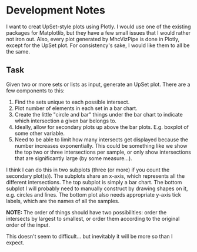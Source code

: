# Development Notes

I want to creat UpSet-style plots using Plotly. I would use one of the existing packages for Matplotlib, but 
they have a few small issues that I would rather not iron out. Also, every plot generated by MhcVizPipe is done 
in Plotly, except for the UpSet plot. For consistency's sake, I would like them to all be the same.

## Task

Given two or more sets or lists as input, generate an UpSet plot. There are a few components to this:

1. Find the sets unique to each possible intersect.
2. Plot number of elements in each set in a bar chart.
3. Create the little "circle and bar" things under the bar chart to indicate which intersection a given bar belongs to.
4. Ideally, allow for secondary plots up above the bar plots. E.g. boxplot of some other variable.
5. Need to be able to limit how many intersects get displayed because the number increases exponentially. This could 
be something like we show the top two or three intersections per sample, or only show intersections that are
   significantly large (by some measure...).

I think I can do this in two subplots (three (or more) if you count the secondary plot(s)). The subplots share an 
x-axis, which represents all the different intersections. The top subplot is simply a bar chart. The bottom subplot 
I will probably need to manually construct by drawing shapes on it, e.g. circles and lines. The bottom plot also
needs appropriate y-axis tick labels, which are the names of all the samples.

**NOTE:** The order of things should have two possibilities: order the intersects by largest to smallest, or order 
them according to the original order of the input.

This doesn't seem to difficult... but inevitably it will be more so than I expect.
